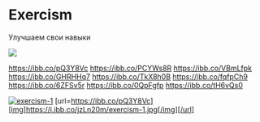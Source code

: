 # Exercism
 Улучшаем свои навыки

<img src="https://ibb.co/pQ3Y8Vc"></a>

https://ibb.co/pQ3Y8Vc
https://ibb.co/PCYWs8R
https://ibb.co/VBmLfpk
https://ibb.co/GHRHHq7
https://ibb.co/TkX8h0B
https://ibb.co/fqfpCh9
https://ibb.co/6ZFSv5r
https://ibb.co/0QpFgfp
https://ibb.co/tH6vQs0


<a href="https://ibb.co/pQ3Y8Vc"><img src="https://i.ibb.co/jzLn20m/exercism-1.jpg" alt="exercism-1" border="0"></a>
[url=https://ibb.co/pQ3Y8Vc][img]https://i.ibb.co/jzLn20m/exercism-1.jpg[/img][/url]
